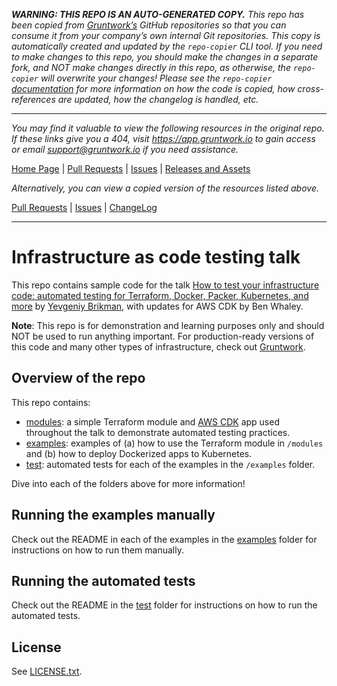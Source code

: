 ***WARNING: THIS REPO IS AN AUTO-GENERATED COPY.*** *This repo has been copied from [Gruntwork’s](https://gruntwork.io/) GitHub repositories so that you can consume it from your company’s own internal Git repositories. This copy is automatically created and updated by the `repo-copier` CLI tool. If you need to make changes to this repo, you should make the changes in a separate fork, and NOT make changes directly in this repo, as otherwise, the `repo-copier` will overwrite your changes! Please see the `repo-copier` [documentation](https://github.com/terraform-modules-krish/repo-copier) for more information on how the code is copied, how cross-references are updated, how the changelog is handled, etc.*

***

_You may find it valuable to view the following resources in the original repo. If these links give you a 404, visit https://app.gruntwork.io to gain access or email support@gruntwork.io if you need assistance._

[Home Page](https://github.com/gruntwork-io/infrastructure-as-code-testing-talk/) |
[Pull Requests](https://github.com/gruntwork-io/infrastructure-as-code-testing-talk/pulls) |
[Issues](https://github.com/gruntwork-io/infrastructure-as-code-testing-talk/issues) |
[Releases and Assets](https://github.com/gruntwork-io/infrastructure-as-code-testing-talk/releases)

_Alternatively, you can view a copied version of the resources listed above._

[Pull Requests](https://github.com/terraform-modules-krish/infrastructure-as-code-testing-talk/blob/master/.github/PULL_REQUESTS.md) |
[Issues](https://github.com/terraform-modules-krish/infrastructure-as-code-testing-talk/blob/master/.github/ISSUES.md) |
[ChangeLog](https://github.com/terraform-modules-krish/infrastructure-as-code-testing-talk/blob/master/.github/CHANGELOG.md)

***

# Infrastructure as code testing talk

This repo contains sample code for the talk [How to test your infrastructure code: automated testing for Terraform,
Docker, Packer, Kubernetes, and more](https://www.infoq.com/presentations/automated-testing-terraform-docker-packer/) by
[Yevgeniy Brikman](https://www.ybrikman.com/), with updates for AWS CDK by Ben Whaley.

**Note**: This repo is for demonstration and learning purposes only and should NOT be used to run anything important.
For production-ready versions of this code and many other types of infrastructure, check out
[Gruntwork](https://gruntwork.io/).

## Overview of the repo

This repo contains:

* [modules](https://github.com/terraform-modules-krish/infrastructure-as-code-testing-talk/blob/master/modules): a simple Terraform module and [AWS CDK](https://github.com/aws/aws-cdk/) app used throughout the talk to demonstrate automated testing practices.
* [examples](https://github.com/terraform-modules-krish/infrastructure-as-code-testing-talk/blob/master/examples): examples of (a) how to use the Terraform module in `/modules` and (b) how to deploy
  Dockerized apps to Kubernetes.
* [test](https://github.com/terraform-modules-krish/infrastructure-as-code-testing-talk/blob/master/test): automated tests for each of the examples in the `/examples` folder.

Dive into each of the folders above for more information!

## Running the examples manually

Check out the README in each of the examples in the [examples](https://github.com/terraform-modules-krish/infrastructure-as-code-testing-talk/blob/master/examples) folder for instructions on how to run them
manually.

## Running the automated tests

Check out the README in the [test](https://github.com/terraform-modules-krish/infrastructure-as-code-testing-talk/blob/master/test) folder for instructions on how to run the automated tests.

## License

See [LICENSE.txt](LICENSE.txt).

